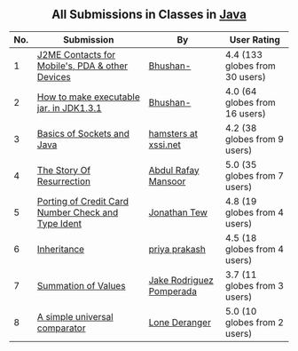 ﻿<div align="center">

## All Submissions in Classes in [Java](../ByWorld/java.md)

</div>

No.  | Submission | By   | User Rating
---- | ---------- | ---- | -----------
1 | [J2ME Contacts for Mobile's, PDA & other Devices<br />](https://github.com/Planet-Source-Code/bhushan-j2me-contacts-for-mobile-s-pda-other-devices__2-3083) | [Bhushan\-](../ByAuthor/bhushan.md) | 4.4 (133 globes from 30 users)
2 | [How to make executable jar\. in JDK1\.3\.1<br />](https://github.com/Planet-Source-Code/bhushan-how-to-make-executable-jar-in-jdk1-3-1__2-3039) | [Bhushan\-](../ByAuthor/bhushan.md) | 4.0 (64 globes from 16 users)
3 | [Basics of Sockets and Java<br />](https://github.com/Planet-Source-Code/hamsters-at-xssi-net-basics-of-sockets-and-java__2-2970) | [hamsters at xssi\.net](../ByAuthor/hamsters-at-xssi-net.md) | 4.2 (38 globes from 9 users)
4 | [The Story Of Resurrection<br />](https://github.com/Planet-Source-Code/abdul-rafay-mansoor-the-story-of-resurrection__2-4016) | [Abdul Rafay Mansoor](../ByAuthor/abdul-rafay-mansoor.md) | 5.0 (35 globes from 7 users)
5 | [Porting of Credit Card Number Check and Type Ident<br />](https://github.com/Planet-Source-Code/jonathan-tew-porting-of-credit-card-number-check-and-type-ident__2-263) | [Jonathan Tew](../ByAuthor/jonathan-tew.md) | 4.8 (19 globes from 4 users)
6 | [Inheritance<br />](https://github.com/Planet-Source-Code/priya-prakash-inheritance__2-5423) | [priya prakash](../ByAuthor/priya-prakash.md) | 4.5 (18 globes from 4 users)
7 | [Summation of Values<br />](https://github.com/Planet-Source-Code/jake-rodriguez-pomperada-summation-of-values__2-5613) | [Jake Rodriguez Pomperada](../ByAuthor/jake-rodriguez-pomperada.md) | 3.7 (11 globes from 3 users)
8 | [A simple universal comparator<br />](https://github.com/Planet-Source-Code/lone-deranger-a-simple-universal-comparator__2-3308) | [Lone Deranger](../ByAuthor/lone-deranger.md) | 5.0 (10 globes from 2 users)
